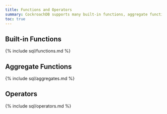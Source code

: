 ```yaml
---
title: Functions and Operators
summary: CockroachDB supports many built-in functions, aggregate functions, and operators.
toc: true
---
```


## Built-in Functions

{% include sql/functions.md %}

## Aggregate Functions

{% include sql/aggregates.md %}

## Operators

{% include sql/operators.md %}

<!--
## `CAST()`

there are three syntaxes for dates: `'2016-01-01'::date`, `CAST('2016-01-01' AS DATE)`, and `DATE '2016-01-01'`. the docs should probably prefer the latter form

the `CAST()` function should get its own documentation somewhere; I’m not sure if it needs to be mentioned again in the date section. The `::` form should probably only be mentioned as an alternative to `CAST()`
-->
